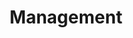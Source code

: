 ---
title: Management
linktitle: Management
capability: management
docs_home: true
notitle: true
menu:
    management:
        identifier: management-home
        weight: 1
expanded_menu_ids:
    - management-deployments
    - management-governance
meta_desc: Operational oversight and governance for infrastructure. Manage deployments, policies, access controls, compliance, and audit across your organization.
meta_image: /images/docs/meta-images/docs-meta.png
h1: Infrastructure <strong>Management</strong> and Governance
description: <p>Operational oversight and governance tools for managing deployments, enforcing policies, controlling access, and maintaining compliance across your cloud infrastructure.</p>
link_buttons:
  primary:
    label: Cloud Console
    link: /docs/pulumi-cloud/
  secondary:
    label: View Insights
    link: /docs/insights/

sections:
- type: full-width-cards
  heading: Core Management Capabilities
  cards:
  - icon: 🚀
    heading: Deployments
    description: Monitor and manage infrastructure deployments across environments with automated workflows.
    link: /docs/pulumi-cloud/deployments/
  - icon: 🛡️
    heading: Policy & Governance
    description: Enforce organizational standards, compliance rules, and security policies through code.
    link: /docs/iac/crossguard/
  - icon: 👥
    heading: Access Management
    description: Control who can access and modify infrastructure with role-based permissions and teams.
    link: /docs/pulumi-cloud/access-management/
  - icon: 📋
    heading: Compliance & Audit
    description: Track changes, monitor compliance, and generate audit reports for regulatory requirements.
    link: /docs/insights/
- type: button-cards
  heading: Management Services
  description: Enterprise-grade tools for infrastructure governance and operational control.
  cards:
  - heading: Pulumi Cloud Deployments
    description: "Centralized deployment management with approval workflows, drift detection, and automated remediation."
    link: /docs/pulumi-cloud/deployments/
    primary_button_label: Get Started
    primary_button_link: /docs/pulumi-cloud/deployments/get-started/
  - heading: Pulumi Insights
    description: "Asset discovery, compliance monitoring, and AI-powered insights across your cloud infrastructure."
    link: /docs/insights/
    primary_button_label: Explore Insights
    primary_button_link: /docs/insights/get-started/
  - heading: Policy as Code (CrossGuard)
    description: "Define and enforce infrastructure policies using familiar programming languages with automated validation."
    link: /docs/iac/crossguard/
    primary_button_label: Learn CrossGuard
    primary_button_link: /docs/iac/crossguard/get-started/
- type: full-width-cards
  heading: Governance & Control
  cards:
  - icon: approval-blue-21-21
    heading: Approval Workflows
    description: Require approvals for infrastructure changes with customizable review processes.
    link: /docs/pulumi-cloud/deployments/
  - icon: drift-blue-21-21
    heading: Drift Detection
    description: Automatically detect and remediate infrastructure drift from your desired state.
    link: /docs/pulumi-cloud/deployments/drift/
  - icon: cost-blue-21-21
    heading: Cost Management
    description: Track and optimize cloud spending with cost insights and budget alerts.
    link: /docs/insights/
  - icon: security-blue-21-21
    heading: Security Scanning
    description: Continuously scan infrastructure for security vulnerabilities and misconfigurations.
    link: /docs/insights/
- type: cards-logo-label-link
  heading: Enterprise Features
  description: Advanced management capabilities for large organizations and regulated industries.
  cards:
  - label: SAML/SSO
    icon: saml-40
    link: /docs/pulumi-cloud/access-management/saml-sso/
  - label: SCIM Provisioning
    icon: scim-40
    link: /docs/pulumi-cloud/access-management/scim/
  - label: Audit Logs
    icon: audit-40
    link: /docs/pulumi-cloud/audit-logs/
  - label: Private Hosting
    icon: private-40
    link: /docs/pulumi-cloud/self-hosted/
- type: full-width-cards
  heading: Operational Excellence
  cards:
  - icon: monitor-blue-21-21
    heading: Observability
    description: Monitor infrastructure health, performance, and availability across all environments.
    link: /docs/insights/
  - icon: alert-blue-21-21
    heading: Alerting & Notifications
    description: Get notified about deployment failures, policy violations, and infrastructure issues.
    link: /docs/pulumi-cloud/webhooks/
  - icon: backup-blue-21-21
    heading: Backup & Recovery
    description: Protect against configuration loss with automated backups and point-in-time recovery.
    link: /docs/pulumi-cloud/deployments/
  - icon: scale-blue-21-21
    heading: Multi-Environment Management
    description: Consistently manage infrastructure across development, staging, and production environments.
    link: /docs/pulumi-cloud/
- type: flat
  heading: Ready to govern at scale?
  description: <p>Start with <a href="/docs/pulumi-cloud/deployments/">Deployments</a>, explore <a href="/docs/insights/">Insights</a>, or set up <a href="/docs/iac/crossguard/">Policy as Code</a>. Enterprise customers can learn about <a href="/docs/pulumi-cloud/access-management/">access management</a> and <a href="/docs/pulumi-cloud/audit-logs/">audit logging</a>.</p>
---